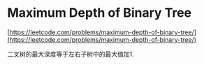 Maximum Depth of Binary Tree
========

[https://leetcode.com/problems/maximum-depth-of-binary-tree/](https://leetcode.com/problems/maximum-depth-of-binary-tree/)

二叉树的最大深度等于左右子树中的最大值加1.